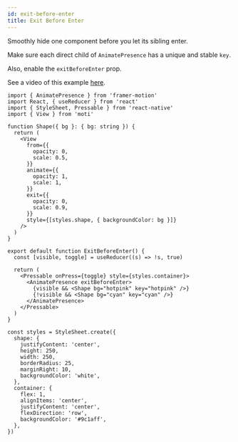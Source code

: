 ```yaml
---
id: exit-before-enter
title: Exit Before Enter
---
```


Smoothly hide one component before you let its sibling enter.

Make sure each direct child of `AnimatePresence` has a unique and stable `key`.

Also, enable the `exitBeforeEnter` prop.

See a video of this example [here](https://twitter.com/FernandoTheRojo/status/1351234878902333445).

```tsx
import { AnimatePresence } from 'framer-motion'
import React, { useReducer } from 'react'
import { StyleSheet, Pressable } from 'react-native'
import { View } from 'moti'

function Shape({ bg }: { bg: string }) {
  return (
    <View
      from={{
        opacity: 0,
        scale: 0.5,
      }}
      animate={{
        opacity: 1,
        scale: 1,
      }}
      exit={{
        opacity: 0,
        scale: 0.9,
      }}
      style={[styles.shape, { backgroundColor: bg }]}
    />
  )
}

export default function ExitBeforeEnter() {
  const [visible, toggle] = useReducer((s) => !s, true)

  return (
    <Pressable onPress={toggle} style={styles.container}>
      <AnimatePresence exitBeforeEnter>
        {visible && <Shape bg="hotpink" key="hotpink" />}
        {!visible && <Shape bg="cyan" key="cyan" />}
      </AnimatePresence>
    </Pressable>
  )
}

const styles = StyleSheet.create({
  shape: {
    justifyContent: 'center',
    height: 250,
    width: 250,
    borderRadius: 25,
    marginRight: 10,
    backgroundColor: 'white',
  },
  container: {
    flex: 1,
    alignItems: 'center',
    justifyContent: 'center',
    flexDirection: 'row',
    backgroundColor: '#9c1aff',
  },
})
```
